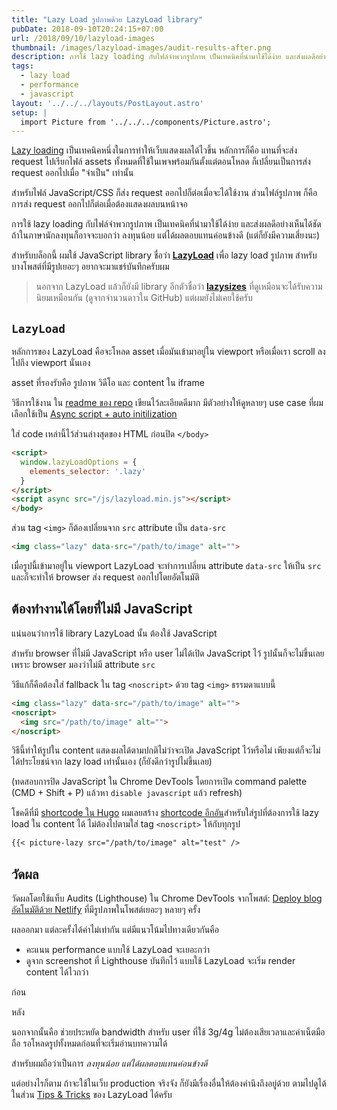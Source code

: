 ```yaml
---
title: "Lazy Load รูปภาพด้วย LazyLoad library"
pubDate: 2018-09-10T20:24:15+07:00
url: /2018/09/10/lazyload-images
thumbnail: /images/lazyload-images/audit-results-after.png
description: การใช้ lazy loading กับไฟล์จำพวกรูปภาพ เป็นเทคนิคที่นำมาใช้ได้ง่าย และส่งผลดีอย่างเห็นได้ชัด ในโพสต์นี้ผมนำ library ที่ชื่อว่า LazyLoad มาใช้งานกับบล็อกนี้ครับ
tags:
  - lazy load
  - performance
  - javascript
layout: '../../../layouts/PostLayout.astro'
setup: |
  import Picture from '../../../components/Picture.astro';
---
```


[Lazy loading](https://en.wikipedia.org/wiki/Lazy_loading) เป็นเทคนิคหนึ่งในการทำให้เว็บแสดงผลได้ไวขึ้น หลักการก็คือ
แทนที่จะส่ง request ไปเรียกไฟล์ assets ทั้งหมดที่ใช้ในเพจพร้อมกันตั้งแต่ตอนโหลด
ก็เปลี่ยนเป็นการส่ง request ออกไปเมื่อ "จำเป็น" เท่านั้น

สำหรับไฟล์ JavaScript/CSS ก็ส่ง request ออกไปก็ต่อเมื่อจะได้ใช้งาน
ส่วนไฟล์รูปภาพ ก็คือการส่ง request ออกไปก็ต่อเมื่อต้องแสดงผลบนหน้าจอ

การใช้ lazy loading กับไฟล์จำพวกรูปภาพ เป็นเทคนิคที่นำมาใช้ได้ง่าย
และส่งผลดีอย่างเห็นได้ชัด ถ้าในภาษานักลงทุนก็อาจจะบอกว่า ลงทุนน้อย แต่ได้ผลตอบแทนค่อนข้างดี (แต่ก็ยังมีความเสี่ยงนะ)

สำหรับบล็อกนี้ ผมใช้ JavaScript library ชื่อว่า [**LazyLoad**](https://github.com/verlok/lazyload)
เพื่อ lazy load รูปภาพ สำหรับบางโพสต์ที่มีรูปเยอะๆ
อยากจะมาแชร์บันทึกครับผม

> นอกจาก LazyLoad แล้วก็ยังมี library อีกตัวชื่อว่า [**lazysizes**](https://github.com/aFarkas/lazysizes) ที่ดูเหมือนจะได้รับความนิยมเหมือนกัน (ดูจากจำนวนดาวใน GitHub) แต่ผมยังไม่เคยใช้ครับ

## `LazyLoad`

หลักการของ LazyLoad คือจะโหลด asset เมื่อมันเข้ามาอยู่ใน viewport
หรือเมื่อเรา scroll ลงไปถึง viewport นั่นเอง

asset ที่รองรับคือ รูปภาพ วิดีโอ และ content ใน iframe

วิธีการใช้งาน ใน [readme ของ repo](https://github.com/verlok/lazyload/blob/master/README.md) เขียนไว้ละเอียดดีมาก มีตัวอย่างให้ดูหลายๆ use case
ที่ผมเลือกใช้เป็น [Async script + auto initilization](https://github.com/verlok/lazyload#async-script--auto-initialization)

ใส่ code เหล่านี้ไว้ส่วนล่างสุดของ HTML ก่อนปิด `</body>`

```html
<script>
  window.lazyLoadOptions = {
    elements_selector: '.lazy'
  }
</script>
<script async src="/js/lazyload.min.js"></script>
</body>
```

ส่วน tag `<img>` ก็ต้องเปลี่ยนจาก `src` attribute เป็น `data-src`

```html
<img class="lazy" data-src="/path/to/image" alt="">
```

เมื่อรูปนี้เข้ามาอยู่ใน viewport LazyLoad จะทำการเปลี่ยน attribute `data-src` ให้เป็น `src`
และก็จะทำให้ browser ส่ง request ออกไปโดยอัตโนมัติ

## ต้องทำงานได้โดยที่ไม่มี JavaScript

แน่นอนว่าการใช้ library LazyLoad นั้น ต้องใช้ JavaScript

สำหรับ browser ที่ไม่มี JavaScript หรือ user ไม่ได้เปิด JavaScript ไว้
รูปนั้นก็จะไม่ขึ้นเลย เพราะ browser มองว่าไม่มี attribute `src`

วิธีแก้ก็คือต้องใส่ fallback ใน tag `<noscript>` ด้วย tag `<img>` ธรรมดาแบบนี้

```html
<img class="lazy" data-src="/path/to/image" alt="">
<noscript>
  <img src="/path/to/image" alt="">
</noscript>
```

วิธีนี้ทำให้รูปใน content แสดงผลได้ตามปกติไม่ว่าจะเปิด JavaScript ไว้หรือไม่
เพียงแต่ก็จะไม่ได้ประโยชน์จาก lazy load เท่านั้นเอง (ก็ยังดีกว่ารูปไม่ขึ้นเลย)

(ทดสอบการปิด JavaScript ใน Chrome DevTools โดยการเปิด command palette (CMD + Shift + P) แล้วหา `disable javascript`
แล้ว refresh)

<Picture src="/images/lazyload-images/disable-javascript-in-devtools.png" alt="ปิด JavaScript ใน Chrome DevTools" />

โชคดีที่มี [shortcode ใน Hugo](https://armno.in.th/2018/09/08/hugo-shortcode/)
ผมเลยสร้าง [shortcode อีกอัน](https://github.com/armno/blog/blob/master/themes/armno/layouts/shortcodes/picture-lazy.html)สำหรับใส่รูปที่ต้องการใช้ lazy load ใน content ได้
ไม่ต้องไปตามใส่ tag ```<noscript>``` ให้กับทุกรูป

```markdown
{{< picture-lazy src="/path/to/image" alt="test" />
```

## วัดผล

วัดผลโดยใช้แท็บ Audits (Lighthouse) ใน Chrome DevTools จากโพสต์: [Deploy blog อัตโนมัติด้วย Netlify](https://armno.in.th/2018/08/18/move-to-netlify/)
ที่มีรูปภาพในโพสต์เยอะๆ
หลายๆ ครั้ง

ผลออกมา แต่ละครั้งได้ค่าไม่เท่ากัน แต่มีแนวโน้มไปทางเดียวกันคือ

- คะแนน performance แบบใช้ LazyLoad จะเยอะกว่า
- ดูจาก screenshot ที่ Lighthouse บันทึกไว้ แบบใช้ LazyLoad จะเริ่ม render content ได้ไวกว่า

ก่อน

<Picture  src="/images/lazyload-images/audit-results-before.png" alt="ก่อนใช้ LazyLoad คะแนน performance อยู่ที่ 73" />

หลัง

<Picture  src="/images/lazyload-images/audit-results-after.png" alt="หลังใช้ LazyLoad คะแนน performance อยู่ที่ 90" />

นอกจากนั้นคือ ช่วยประหยัด bandwidth สำหรับ user ที่ใช้ 3g/4g ไม่ต้องเสียเวลาและค่าเน็ตมือถือ รอโหลดรูปทั้งหมดก่อนที่จะเริ่มอ่านบทความได้

สำหรับผมถือว่าเป็นการ _ลงทุนน้อย แต่ได้ผลตอบแทนค่อนข้างดี_

แต่อย่างไรก็ตาม ถ้าจะใช้ในเว็บ production จริงจัง ก็ยังมีเรื่องอื่นให้ต้องคำนึงถึงอยู่ด้วย ตามไปดูได้ในส่วน [Tips & Tricks](https://github.com/verlok/lazyload#-tips--tricks) ของ LazyLoad ได้ครับ
